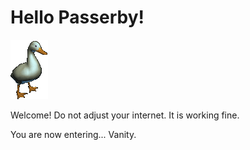 # Hello Passerby!

<img src="/duck.gif">

Welcome! Do not adjust your internet. It is working fine.

You are now entering... Vanity.
